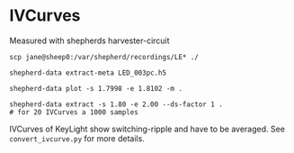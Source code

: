 # IVCurves

Measured with shepherds harvester-circuit

```Shell
scp jane@sheep0:/var/shepherd/recordings/LE* ./

shepherd-data extract-meta LED_003pc.h5

shepherd-data plot -s 1.7998 -e 1.8102 -m .

shepherd-data extract -s 1.80 -e 2.00 --ds-factor 1 .
# for 20 IVCurves a 1000 samples
```

IVCurves of KeyLight show switching-ripple and have to be averaged.
See `convert_ivcurve.py` for more details.
